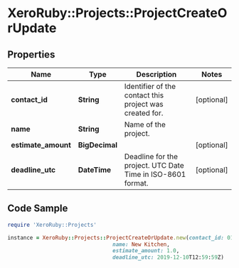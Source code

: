# XeroRuby::Projects::ProjectCreateOrUpdate

## Properties

Name | Type | Description | Notes
------------ | ------------- | ------------- | -------------
**contact_id** | **String** | Identifier of the contact this project was created for. | [optional] 
**name** | **String** | Name of the project. | 
**estimate_amount** | **BigDecimal** |  | [optional] 
**deadline_utc** | **DateTime** | Deadline for the project. UTC Date Time in ISO-8601 format. | [optional] 

## Code Sample

```ruby
require 'XeroRuby::Projects'

instance = XeroRuby::Projects::ProjectCreateOrUpdate.new(contact_id: 01234567-89ab-cdef-0123-456789abcdef,
                                 name: New Kitchen,
                                 estimate_amount: 1.0,
                                 deadline_utc: 2019-12-10T12:59:59Z)
```


